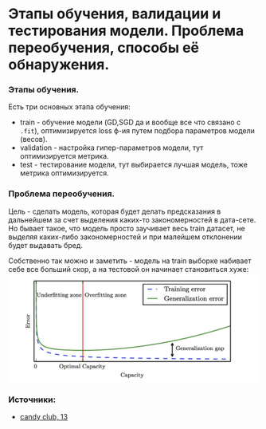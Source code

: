 # Этапы обучения, валидации и тестирования модели. Проблема переобучения, способы её обнаружения.
### Этапы обучения.
Есть три основных этапа обучения:
- train - обучение модели (GD,SGD да и вообще все что связано с `.fit`), оптимизируется loss ф-ия путем подбора параметров модели (весов).
- validation - настройка гипер-параметров модели, тут оптимизируется метрика.
- test - тестирование модели, тут выбирается лучшая модель, тоже метрика оптимизируется.
### Проблема переобучения.
Цель - сделать модель, которая будет делать предсказания в дальнейшем за счет выделения каких-то закономерностей в дата-сете. Но бывает такое, что модель просто заучивает весь train датасет, не выделяя каких-либо закономерностей и при малейшем отклонении будет выдавать бред.

Собственно так можно и заметить - модель на train выборке набивает себе все больший скор, а на тестовой он начинает становиться хуже:  
![Alt text](/img/12.0.png)
### Источники:
- [candy club, 13](./candy_club.pdf)